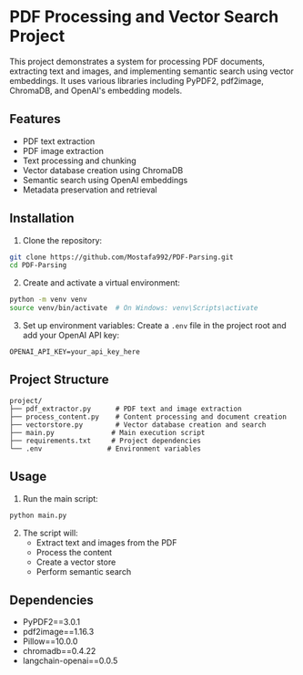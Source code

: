 # PDF Processing and Vector Search Project

This project demonstrates a system for processing PDF documents, extracting text and images, and implementing semantic search using vector embeddings. It uses various libraries including PyPDF2, pdf2image, ChromaDB, and OpenAI's embedding models.

## Features

- PDF text extraction
- PDF image extraction
- Text processing and chunking
- Vector database creation using ChromaDB
- Semantic search using OpenAI embeddings
- Metadata preservation and retrieval


## Installation

1. Clone the repository:
```bash
git clone https://github.com/Mostafa992/PDF-Parsing.git
cd PDF-Parsing
```

2. Create and activate a virtual environment:
```bash
python -m venv venv
source venv/bin/activate  # On Windows: venv\Scripts\activate
```

3. Set up environment variables:
Create a `.env` file in the project root and add your OpenAI API key:
```
OPENAI_API_KEY=your_api_key_here
```

## Project Structure

```
project/
├── pdf_extractor.py      # PDF text and image extraction
├── process_content.py    # Content processing and document creation
├── vectorstore.py        # Vector database creation and search
├── main.py              # Main execution script
├── requirements.txt     # Project dependencies
└── .env                # Environment variables
```

## Usage

1. Run the main script:
```bash
python main.py
```

2. The script will:
   - Extract text and images from the PDF
   - Process the content
   - Create a vector store
   - Perform semantic search

## Dependencies

- PyPDF2==3.0.1
- pdf2image==1.16.3
- Pillow==10.0.0
- chromadb==0.4.22
- langchain-openai==0.0.5

